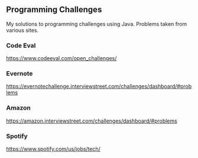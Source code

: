 ## Programming Challenges
My solutions to programming challenges using Java. Problems taken from various sites.

### Code Eval
https://www.codeeval.com/open_challenges/

### Evernote
https://evernotechallenge.interviewstreet.com/challenges/dashboard/#problems

### Amazon
https://amazon.interviewstreet.com/challenges/dashboard/#problems

### Spotify
https://www.spotify.com/us/jobs/tech/